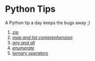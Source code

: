 Python Tips
===========

A Python tip a day keeps the bugs away ;)

1. *[zip](https://github.com/alexprengere/PythonTips/tree/master/1.md)*
2. *[map and list comprenhension](https://github.com/alexprengere/PythonTips/tree/master/2.md)*
3. *[any and all](https://github.com/alexprengere/PythonTips/tree/master/3.md)*
4. *[enumerate](https://github.com/alexprengere/PythonTips/tree/master/4.md)*
5. *[ternary operators](https://github.com/alexprengere/PythonTips/tree/master/5.md)*


